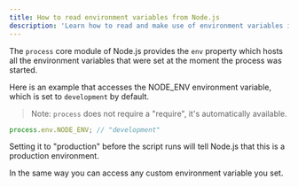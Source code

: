 ```yaml
---
title: How to read environment variables from Node.js
description: 'Learn how to read and make use of environment variables in a Node.js program'
---
```


The `process` core module of Node.js provides the `env` property which hosts all the environment variables that were set at the moment the process was started.

Here is an example that accesses the NODE_ENV environment variable, which is set to `development` by default.

> Note: `process` does not require a "require", it's automatically available.

```js
process.env.NODE_ENV; // "development"
```

Setting it to "production" before the script runs will tell Node.js that this is a production environment.

In the same way you can access any custom environment variable you set.
